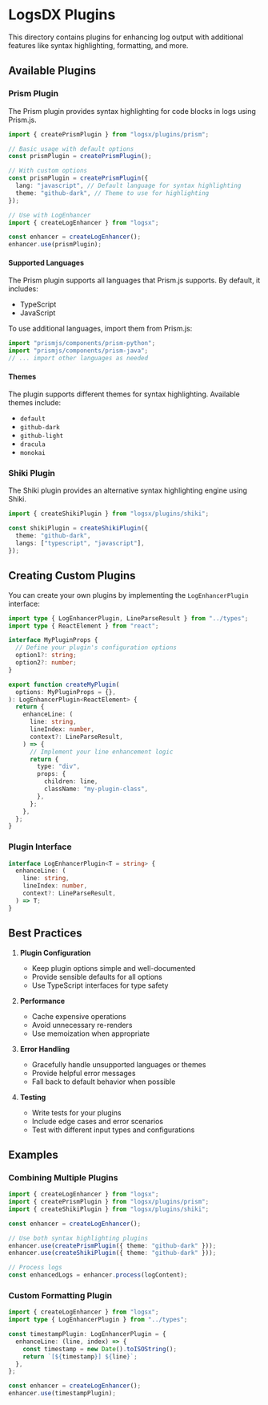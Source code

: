 # LogsDX Plugins

This directory contains plugins for enhancing log output with additional features like syntax highlighting, formatting, and more.

## Available Plugins

### Prism Plugin

The Prism plugin provides syntax highlighting for code blocks in logs using Prism.js.

```typescript
import { createPrismPlugin } from "logsx/plugins/prism";

// Basic usage with default options
const prismPlugin = createPrismPlugin();

// With custom options
const prismPlugin = createPrismPlugin({
  lang: "javascript", // Default language for syntax highlighting
  theme: "github-dark", // Theme to use for highlighting
});

// Use with LogEnhancer
import { createLogEnhancer } from "logsx";

const enhancer = createLogEnhancer();
enhancer.use(prismPlugin);
```

#### Supported Languages

The Prism plugin supports all languages that Prism.js supports. By default, it includes:

- TypeScript
- JavaScript

To use additional languages, import them from Prism.js:

```typescript
import "prismjs/components/prism-python";
import "prismjs/components/prism-java";
// ... import other languages as needed
```

#### Themes

The plugin supports different themes for syntax highlighting. Available themes include:

- `default`
- `github-dark`
- `github-light`
- `dracula`
- `monokai`

### Shiki Plugin

The Shiki plugin provides an alternative syntax highlighting engine using Shiki.

```typescript
import { createShikiPlugin } from "logsx/plugins/shiki";

const shikiPlugin = createShikiPlugin({
  theme: "github-dark",
  langs: ["typescript", "javascript"],
});
```

## Creating Custom Plugins

You can create your own plugins by implementing the `LogEnhancerPlugin` interface:

```typescript
import type { LogEnhancerPlugin, LineParseResult } from "../types";
import type { ReactElement } from "react";

interface MyPluginProps {
  // Define your plugin's configuration options
  option1?: string;
  option2?: number;
}

export function createMyPlugin(
  options: MyPluginProps = {},
): LogEnhancerPlugin<ReactElement> {
  return {
    enhanceLine: (
      line: string,
      lineIndex: number,
      context?: LineParseResult,
    ) => {
      // Implement your line enhancement logic
      return {
        type: "div",
        props: {
          children: line,
          className: "my-plugin-class",
        },
      };
    },
  };
}
```

### Plugin Interface

```typescript
interface LogEnhancerPlugin<T = string> {
  enhanceLine: (
    line: string,
    lineIndex: number,
    context?: LineParseResult,
  ) => T;
}
```

## Best Practices

1. **Plugin Configuration**

   - Keep plugin options simple and well-documented
   - Provide sensible defaults for all options
   - Use TypeScript interfaces for type safety

2. **Performance**

   - Cache expensive operations
   - Avoid unnecessary re-renders
   - Use memoization when appropriate

3. **Error Handling**

   - Gracefully handle unsupported languages or themes
   - Provide helpful error messages
   - Fall back to default behavior when possible

4. **Testing**
   - Write tests for your plugins
   - Include edge cases and error scenarios
   - Test with different input types and configurations

## Examples

### Combining Multiple Plugins

```typescript
import { createLogEnhancer } from "logsx";
import { createPrismPlugin } from "logsx/plugins/prism";
import { createShikiPlugin } from "logsx/plugins/shiki";

const enhancer = createLogEnhancer();

// Use both syntax highlighting plugins
enhancer.use(createPrismPlugin({ theme: "github-dark" }));
enhancer.use(createShikiPlugin({ theme: "github-dark" }));

// Process logs
const enhancedLogs = enhancer.process(logContent);
```

### Custom Formatting Plugin

```typescript
import { createLogEnhancer } from "logsx";
import type { LogEnhancerPlugin } from "../types";

const timestampPlugin: LogEnhancerPlugin = {
  enhanceLine: (line, index) => {
    const timestamp = new Date().toISOString();
    return `[${timestamp}] ${line}`;
  },
};

const enhancer = createLogEnhancer();
enhancer.use(timestampPlugin);
```
